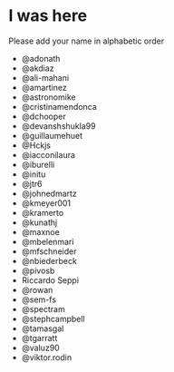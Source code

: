 # I was here

Please add your name in alphabetic order


* @adonath
* @akdiaz
* @ali-mahani 
* @amartinez
* @astronomike
* @cristinamendonca
* @dchooper
* @devanshshukla99
* @guillaumehuet
* @Hckjs
* @iacconilaura
* @iburelli
* @initu
* @jtr6
* @johnedmartz
* @kmeyer001
* @kramerto
* @kunathj
* @maxnoe
* @mbelenmari
* @mfschneider
* @nbiederbeck
* @pivosb 
* Riccardo Seppi
* @rowan
* @sem-fs
* @spectram
* @stephcampbell 
* @tamasgal
* @tgarratt
* @valuz90
* @viktor.rodin

